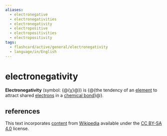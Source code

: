 ```yaml
---
aliases:
  - electronegative
  - electronegativities
  - electronegativity
  - electropositive
  - electropositivities
  - electropositivity
tags:
  - flashcard/active/general/electronegativity
  - language/in/English
---
```


# electronegativity

__Electronegativity__ (symbol: {@{[χ](chi%20(letter).md)}@}) is {@{the tendency of an [element](chemical%20element.md) to attract shared [electrons](electron.md) in a [chemical bond](chemical%20bond.md)}@}.

## references

This text incorporates [content](https://en.wikipedia.org/wiki/electronegativity) from [Wikipedia](Wikipedia.md) available under the [CC BY-SA 4.0](https://creativecommons.org/licenses/by-sa/4.0/) license.
